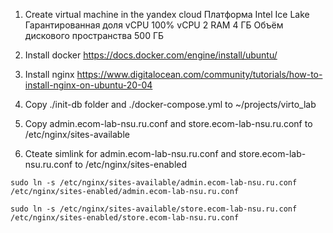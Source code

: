 1. Create virtual machine in the yandex cloud
Платформа Intel Ice Lake
Гарантированная доля vCPU 100%
vCPU 2
RAM 4 ГБ
Объём дискового пространства 500 ГБ

2. Install docker https://docs.docker.com/engine/install/ubuntu/

3. Install nginx https://www.digitalocean.com/community/tutorials/how-to-install-nginx-on-ubuntu-20-04
4. Copy ./init-db folder and ./docker-compose.yml to ~/projects/virto_lab
5. Copy admin.ecom-lab-nsu.ru.conf and store.ecom-lab-nsu.ru.conf to /etc/nginx/sites-available
6. Cteate simlink for admin.ecom-lab-nsu.ru.conf and store.ecom-lab-nsu.ru.conf to /etc/nginx/sites-enabled

`sudo ln -s /etc/nginx/sites-available/admin.ecom-lab-nsu.ru.conf /etc/nginx/sites-enabled/admin.ecom-lab-nsu.ru.conf`

`sudo ln -s /etc/nginx/sites-available/store.ecom-lab-nsu.ru.conf /etc/nginx/sites-enabled/store.ecom-lab-nsu.ru.conf`
